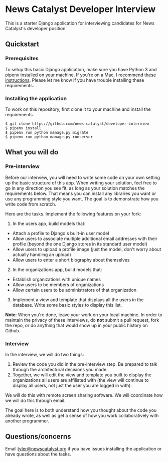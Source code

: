 # News Catalyst Developer Interview

This is a starter Django application for interviewing candidates for News Catalyst's developer position.

## Quickstart

### Prerequisites

To setup this basic Django application, make sure you have Python 3 and pipenv installed on your machine. If you're on a Mac, I recommend [these instructions](https://wsvincent.com/install-python3-mac/). Please let me know if you have trouble installing these requirements.

### Installing the application

To work on this repository, first clone it to your machine and install the requirements.

```
$ git clone https://github.com/news-catalyst/developer-interview
$ pipenv install
$ pipenv run python manage.py migrate
$ pipenv run python manage.py runserver
```

## What you will do

### Pre-interview

Before our interview, you will need to write some code on your own setting up the basic structure of this app. When writing your solution, feel free to go in any direction you see fit, as long as your solution matches the requirements below. That means you can install any libraries you want or use any programming style you want. The goal is to demonstrate how you write code from scratch.

Here are the tasks. Implement the following features on your fork:

1. In the users app, build models that:
  - Attach a profile to Django's built-in user model
  - Allow users to associate multiple additional email addresses with their profile (beyond the one Django stores in its standard user model)
  - Allow users to upload a profile image (just the model, don't worry about actually handling an upload)
  - Allow users to enter a short biography about themselves

2. In the organizations app, build models that:
  - Establish organizations with unique names
  - Allow users to be members of organizations
  - Allow certain users to be administrators of that organization

3. Implement a view and template that displays all the users in the database. Write some basic styles to display this list.

**Note**: When you're done, leave your work on your local machine. In order to maintain the privacy of these interviews, do **not** submit a pull request, fork the repo, or do anything that would show up in your public history on Github.

### Interview

In the interview, we will do two things:

1. Review the code you did in the pre-interview step. Be prepared to talk through the architectural decisions you made.
2. Together, we will edit the view and template you built to display the organizations all users are affiliated with (the view will continue to display all users, not just the user you are logged in with).

We will do this with remote screen sharing software. We will coordinate how we will do this through email.

The goal here is to both understand how you thought about the code you already wrote, as well as get a sense of how you work collaboratively with another programmer.

## Questions/concerns

Email tyler@newscatalyst.org if you have issues installing the application or have questions about the tasks.
